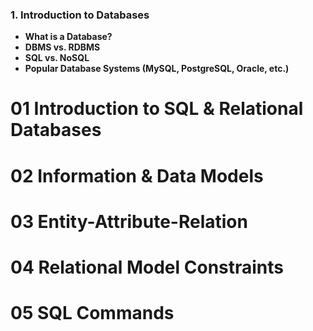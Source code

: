 ### 1. **Introduction to Databases**
   - **What is a Database?**
   - **DBMS vs. RDBMS**
   - **SQL vs. NoSQL**
   - **Popular Database Systems (MySQL, PostgreSQL, Oracle, etc.)**

# 01 Introduction to SQL & Relational Databases
# 02 Information & Data Models
# 03 Entity-Attribute-Relation
# 04 Relational Model Constraints
# 05 SQL Commands
